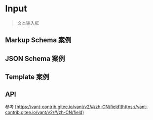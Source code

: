 # Input

> 文本输入框

## Markup Schema 案例

<dumi-previewer demoPath="guide/input/markup-schema" />

## JSON Schema 案例

<dumi-previewer demoPath="guide/input/json-schema" />

## Template 案例

<dumi-previewer demoPath="guide/input/template" />

## API

参考 [https://vant-contrib.gitee.io/vant/v2/#/zh-CN/field](https://vant-contrib.gitee.io/vant/v2/#/zh-CN/field)

